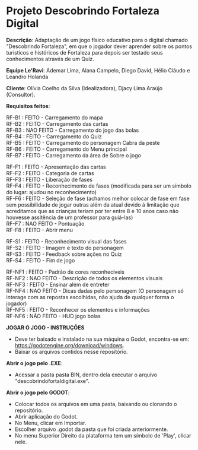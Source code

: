 # Projeto Descobrindo Fortaleza Digital

**Descrição**: Adaptação de um jogo físico educativo para o digital chamado "Descobrindo Fortaleza", em que o jogador dever aprender sobre os pontos turisticos e históricos de Fortaleza para depois ser testado seus conhecimentos através de um Quiz.

**Equipe Le'Ravi**:
Ademar Lima, Alana Campelo, Diego David, Hélio Cláudo e Leandro Holanda

**Cliente**:
Olívia Coelho da Silva (Idealizadora), Djacy Lima Araújo (Consultor).

**Requisitos feitos**:

RF-B1 : FEITO      - Carregamento do mapa<br/>
RF-B2 : FEITO      - Carregamento das cartas<br/>
RF-B3 : NAO FEITO  - Carregamento do jogo das bolas<br/>
RF-B4 : FEITO      - Carregamento do Quiz<br/>
RF-B5 : FEITO      - Carregamento do personagem Cabra da peste<br/>
RF-B6 : FEITO      - Carregamento do Menu principal<br/>
RF-B7 : FEITO      - Carregamento da área de Sobre o jogo<br/>
 
RF-F1 : FEITO      - Apresentação das cartas<br/>
RF-F2 : FEITO      - Categoria de cartas<br/>
RF-F3 : FEITO      - Liberação de fases<br/>
RF-F4 : FEITO      - Reconhecimento de fases (modificada para ser um símbolo do lugar: ajudou no reconhecimento)<br/>
RF-F6 : FEITO      - Seleção de fase (achamos melhor colocar de fase em fase sem possibilidade de jogar outras além da atual devido à limitação que acreditamos que as crianças teriam por ter entre 8 e 10 anos caso não houvesse assitência de um professor para guiá-las)<br/>
RF-F7 : NAO FEITO  - Pontuação<br/>
RF-F8 : FEITO      - Abrir menu<br/>

RF-S1 : FEITO      - Reconhecimento visual das fases<br/>
RF-S2 : FEITO      - Imagem e texto do personagem<br/>
RF-S3 : FEITO      - Feedback sobre ações no Quiz<br/>
RF-S4 : FEITO      - Fim de jogo<br/>
 
RF-NF1 : FEITO     - Padrão de cores reconhecíveis<br/>
RF-NF2 : NAO FEITO - Descrição de todos os elementos visuais<br/>
RF-NF3 : FEITO     - Ensinar além de entreter<br/>
RF-NF4 : NAO FEITO - Dicas dadas pelo personagem (O personagem só interage com as repostas escolhidas, não ajuda de qualquer forma o jogador)<br/>
RF-NF5 : FEITO     - Reconhecer os elementos e informações<br/>
RF-NF6 : NÃO FEITO - HUD jogo bolas<br/>

**JOGAR O JOGO - INSTRUÇÕES**

- Deve ter baixado e instalado na sua máquina o Godot, encontra-se em: https://godotengine.org/download/windows.
- Baixar os arquivos contidos nesse repositório.<br/>

**Abrir o jogo pelo .EXE**:<br/>

- Acessar a pasta pasta BIN, dentro dela executar o arquivo "descobrindofortaldigital.exe".<br/>

**Abrir o jogo pelo GODOT**:<br/>
- Colocar todos os arquivos em uma pasta, baixando ou clonando o repositório.
- Abrir aplicação do Godot.
- No Menu, clicar em Importar.
- Escolher arquivo .godot da pasta que foi criada anteriormente.
- No menu Superior Direito da plataforma tem um símbolo de 'Play', clicar nele.
